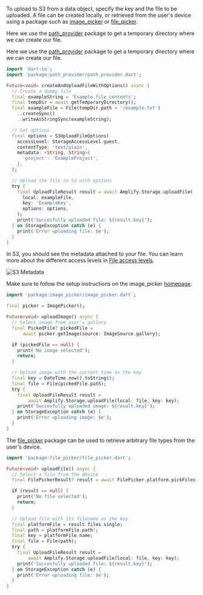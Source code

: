 To upload to S3 from a data object, specify the key and the file to be uploaded. A file can be created locally, or retrieved from the user's device using a package such as [image_picker](https://pub.dev/packages/image_picker) or [file_picker](https://pub.dev/packages/file_picker).

<inline-fragment platform="flutter" src="~/lib/storage/fragments/flutter/upload/no-upload-data.md"></inline-fragment>

<amplify-block-switcher>

<amplify-block name="Create File">

Here we use the [path_provider](https://pub.dev/packages/path_provider) package to get a temporary directory where we can create our file.

<inline-fragment platform="flutter" src="~/lib/storage/fragments/flutter/upload/upload-create-file.md"></inline-fragment>

</amplify-block>

<amplify-block name="With Options">

Here we use the [path_provider](https://pub.dev/packages/path_provider) package to get a temporary directory where we can create our file.

```dart
import 'dart:io';
import 'package:path_provider/path_provider.dart';

Future<void> createAndUploadFileWithOptions() async {
  // Create a dummy file
  final exampleString = 'Example file contents';
  final tempDir = await getTemporaryDirectory();
  final exampleFile = File(tempDir.path + '/example.txt')
    ..createSync()
    ..writeAsStringSync(exampleString);

  // Set options
  final options = S3UploadFileOptions(
    accessLevel: StorageAccessLevel.guest,
    contentType: 'text/plain',
    metadata: <String, String>{
      'project': 'ExampleProject',
    },
  );

  // Upload the file to S3 with options
  try {
    final UploadFileResult result = await Amplify.Storage.uploadFile(
      local: exampleFile,
      key: 'ExampleKey',
      options: options,
    );
    print('Succesfully uploaded file: ${result.key}');
  } on StorageException catch (e) {
    print('Error uploading file: $e');
  }
}
```

In S3, you should see the metadata attached to your file. You can learn more about the different access levels in [File access levels](~/lib/storage/configureaccess.md).

![S3 Metadata](~/images/s3_metadata.png)

</amplify-block>

<amplify-block name="Upload Image (image_picker)">

Make sure to follow the setup instructions on the image_picker [homepage](https://pub.dev/packages/image_picker).

```dart
import 'package:image_picker/image_picker.dart';

final picker = ImagePicker();

Future<void> uploadImage() async {
  // Select image from user's gallery
  final PickedFile? pickedFile =
      await picker.getImage(source: ImageSource.gallery);

  if (pickedFile == null) {
    print('No image selected');
    return;
  }

  // Upload image with the current time as the key
  final key = DateTime.now().toString();
  final file = File(pickedFile.path);
  try {
    final UploadFileResult result =
        await Amplify.Storage.uploadFile(local: file, key: key);
    print('Succesfully uploaded image: ${result.key}');
  } on StorageException catch (e) {
    print('Error uploading image: $e');
  }
}
```

</amplify-block>

<amplify-block name="Upload File (file_picker)">

The [file_picker](https://pub.dev/packages/file_picker) package can be used to retrieve arbitrary file types from the user's device.

```dart
import 'package:file_picker/file_picker.dart';

Future<void> uploadFile() async {
  // Select a file from the device
  final FilePickerResult? result = await FilePicker.platform.pickFiles();

  if (result == null) {
    print('No file selected');
    return;
  }

  // Upload file with its filename as the key
  final platformFile = result.files.single;
  final path = platformFile.path!;
  final key = platformFile.name;
  final file = File(path);
  try {
    final UploadFileResult result =
        await Amplify.Storage.uploadFile(local: file, key: key);
    print('Succesfully uploaded file: ${result.key}');
  } on StorageException catch (e) {
    print('Error uploading file: $e');
  }
}
```

</amplify-block>

</amplify-block-switcher>
